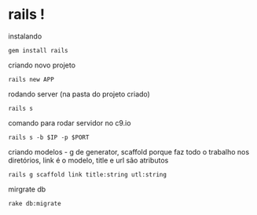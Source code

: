 # rails !

instalando

```
gem install rails
```

criando novo projeto

```
rails new APP
```

rodando server (na pasta do projeto criado)

```
rails s
```

comando para rodar servidor no c9.io

```
rails s -b $IP -p $PORT
```

criando modelos - g de generator, scaffold porque faz todo o trabalho nos diretórios, link é o modelo, title e url são atributos

```
rails g scaffold link title:string utl:string
```

mirgrate db

```
rake db:migrate
```



